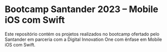 # Bootcamp Santander 2023 – Mobile iOS com Swift
Este repositório contém os projetos realizados no bootcamp ofertado pelo Santander em parceria com a Digital Innovation One com ênfase em Mobile iOS com Swift.
